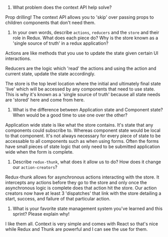 1. What problem does the context API help solve?

Prop drilling! The context API allows you to 'skip' over passing props to children components that don't need them.

1. In your own words, describe `actions`, `reducers` and the `store` and their role in Redux. What does each piece do? Why is the store known as a 'single source of truth' in a redux application?

Actions are like methods that you use to update the state given certain UI interactions.

Reducers are the logic which 'read' the actions and using the action and current state, update the state accordingly.

The store is the top level location where the initial and ultimately final state 'live' which will be accessed by any components that need to use state. This is why it's known as a 'single source of truth' because all state needs are 'stored' here and come from here.

1. What is the difference between Application state and Component state? When would be a good time to use one over the other?

Application wide state is like what the store contains. It's state that any components could subscribe to. Whereas component state would be local to that component. It's not always necessary for every piece of state to be accessable to all components such as when using forms. Often the forms have small pieces of state logic that only need to be submitted application wide when the form is complete.

1. Describe `redux-thunk`, what does it allow us to do? How does it change our `action-creators`?

Redux-thunk allows for asynchronous actions interacting with the store. It intercepts any actions before they go to the store and only once the asynchronous logic is complete does that action hit the store. Our action creators now have at least 3 'dispatches' that link with the store detailing a start, success, and failure of that particular action.

1. What is your favorite state management system you've learned and this sprint? Please explain why!

I like them all. Context is very simple and comes with React so that's nice while Redux and Thunk are powerful and I can see the use for them.
